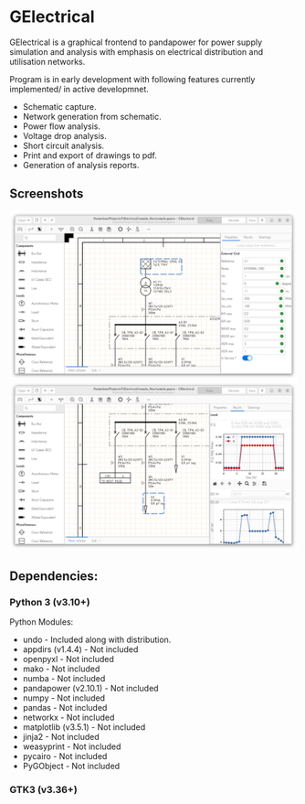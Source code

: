 # GElectrical

GElectrical is a graphical frontend to pandapower for power supply simulation and analysis with emphasis on electrical distribution and utilisation networks.

Program is in early development with following features currently implemented/ in active developmnet.

* Schematic capture.
* Network generation from schematic.
* Power flow analysis.
* Voltage drop analysis.
* Short circuit analysis.
* Print and export of drawings to pdf.
* Generation of analysis reports.

## Screenshots

![Properties display](https://raw.githubusercontent.com/manuvarkey/GElectrical/master/screenshots/1-beta-1.png)
![Results display](https://raw.githubusercontent.com/manuvarkey/GElectrical/master/screenshots/1-beta-2.png)

## Dependencies:

### Python 3 (v3.10+)

Python Modules:

* undo - Included along with distribution.
* appdirs (v1.4.4) - Not included
* openpyxl - Not included
* mako - Not included
* numba - Not included
* pandapower (v2.10.1) - Not included
* numpy - Not included
* pandas - Not included
* networkx - Not included
* matplotlib (v3.5.1) - Not included
* jinja2 - Not included
* weasyprint - Not included
* pycairo - Not included
* PyGObject - Not included

### GTK3  (v3.36+)
